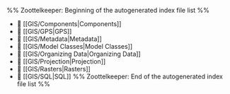 %% Zoottelkeeper: Beginning of the autogenerated index file list  %%
- 📄 [[GIS/Components|Components]]
- 📄 [[GIS/GPS|GPS]]
- 📄 [[GIS/Metadata|Metadata]]
- 📄 [[GIS/Model Classes|Model Classes]]
- 📄 [[GIS/Organizing Data|Organizing Data]]
- 📄 [[GIS/Projection|Projection]]
- 📄 [[GIS/Rasters|Rasters]]
- 📄 [[GIS/SQL|SQL]]
%% Zoottelkeeper: End of the autogenerated index file list  %%

